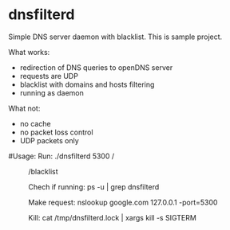 # dnsfilterd
Simple DNS server daemon with blacklist.
This is sample project.

What works:
- redirection of DNS queries to openDNS server
- requests are UDP
- blacklist with domains and hosts filtering
- running as daemon

What not:
- no cache
- no packet loss control
- UDP packets only

#Usage:
Run:
./dnsfilterd 5300 /<dir>/blacklist

Chech if running:
ps -u <user> | grep dnsfilterd

Make request:
nslookup google.com 127.0.0.1 -port=5300

Kill:
cat /tmp/dnsfilterd.lock | xargs kill -s SIGTERM
